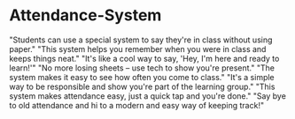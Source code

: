 # Attendance-System
"Students can use a special system to say they're in class without using paper."
"This system helps you remember when you were in class and keeps things neat."
"It's like a cool way to say, 'Hey, I'm here and ready to learn!'"
"No more losing sheets – use tech to show you're present."
"The system makes it easy to see how often you come to class."
"It's a simple way to be responsible and show you're part of the learning group."
"This system makes attendance easy, just a quick tap and you're done."
"Say bye to old attendance and hi to a modern and easy way of keeping track!"
